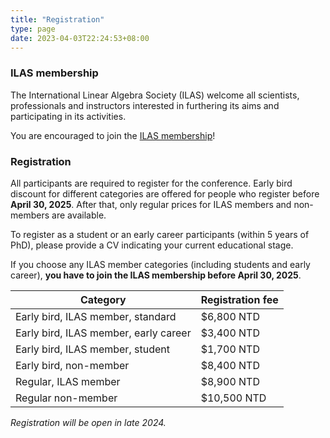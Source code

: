```yaml
---
title: "Registration"
type: page
date: 2023-04-03T22:24:53+08:00
---
```


### ILAS membership

The International Linear Algebra Society (ILAS) welcome all scientists, 
professionals and instructors interested in furthering its aims and 
participating in its activities.

You are encouraged to join the [ILAS membership](https://ilasic.org/join-ilas/)!

### Registration

All participants are required to register for the conference.  Early bird 
discount for different categories are offered for people who register before 
**April 30, 2025**.  After that, only regular prices for ILAS members and 
non-members are available.  

To register as a student or an early career participants 
(within 5 years of PhD), please provide a CV indicating your current 
educational stage.  

If you choose any ILAS member categories (including students and early career), 
**you have to join the ILAS membership before April 30, 2025**. 

| Category                              | Registration fee |
| ------------------------------------- | ---------------- |
| Early bird, ILAS member, standard     | $6,800 NTD       |
| Early bird, ILAS member, early career | $3,400 NTD       |
| Early bird, ILAS member, student      | $1,700 NTD       |
| Early bird, non-member                | $8,400 NTD       |
| Regular, ILAS member                  | $8,900 NTD       |
| Regular non-member                    | $10,500 NTD      |

_Registration will be open in late 2024._
